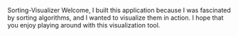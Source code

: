 Sorting-Visualizer
Welcome, I built this application because I was fascinated by sorting algorithms, and I wanted to visualize them in action. I hope that you enjoy playing around with this visualization tool.

